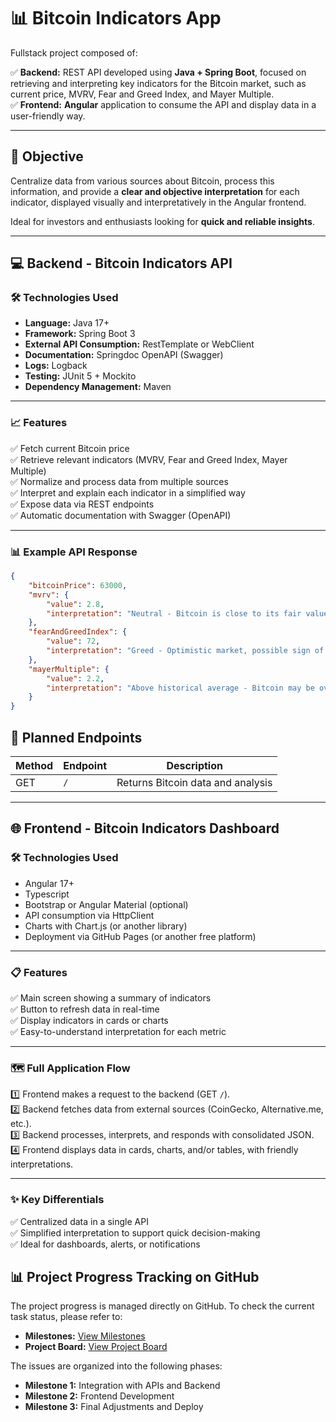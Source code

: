 # 📊 Bitcoin Indicators App

Fullstack project composed of:

✅ **Backend:** REST API developed using **Java + Spring Boot**, focused on retrieving and interpreting key indicators for the Bitcoin market, such as current price, MVRV, Fear and Greed Index, and Mayer Multiple.  
✅ **Frontend:** **Angular** application to consume the API and display data in a user-friendly way.

---

## 📌 Objective

Centralize data from various sources about Bitcoin, process this information, and provide a **clear and objective interpretation** for each indicator, displayed visually and interpretatively in the Angular frontend.

Ideal for investors and enthusiasts looking for **quick and reliable insights**.

---

## 💻 Backend - Bitcoin Indicators API

### 🛠️ Technologies Used

- **Language:** Java 17+
- **Framework:** Spring Boot 3
- **External API Consumption:** RestTemplate or WebClient
- **Documentation:** Springdoc OpenAPI (Swagger)
- **Logs:** Logback
- **Testing:** JUnit 5 + Mockito
- **Dependency Management:** Maven

---

### 📈 Features

✅ Fetch current Bitcoin price  
✅ Retrieve relevant indicators (MVRV, Fear and Greed Index, Mayer Multiple)  
✅ Normalize and process data from multiple sources  
✅ Interpret and explain each indicator in a simplified way  
✅ Expose data via REST endpoints  
✅ Automatic documentation with Swagger (OpenAPI)

---

### 📊 Example API Response

```json
{
    "bitcoinPrice": 63000,
    "mvrv": {
        "value": 2.8,
        "interpretation": "Neutral - Bitcoin is close to its fair value"
    },
    "fearAndGreedIndex": {
        "value": 72,
        "interpretation": "Greed - Optimistic market, possible sign of speculative bubble"
    },
    "mayerMultiple": {
        "value": 2.2,
        "interpretation": "Above historical average - Bitcoin may be overvalued"
    }
}
```

## 🔗 Planned Endpoints

| Method | Endpoint               | Description                        |
|---|---|---|
| GET   | `/` | Returns Bitcoin data and analysis |

---

## 🌐 Frontend - Bitcoin Indicators Dashboard

### 🛠️ Technologies Used

- Angular 17+
- Typescript
- Bootstrap or Angular Material (optional)
- API consumption via HttpClient
- Charts with Chart.js (or another library)
- Deployment via GitHub Pages (or another free platform)

---

### 📋 Features

✅ Main screen showing a summary of indicators  
✅ Button to refresh data in real-time  
✅ Display indicators in cards or charts  
✅ Easy-to-understand interpretation for each metric  

---

### 🗺️ Full Application Flow

1️⃣ Frontend makes a request to the backend (GET `/`).  
2️⃣ Backend fetches data from external sources (CoinGecko, Alternative.me, etc.).  
3️⃣ Backend processes, interprets, and responds with consolidated JSON.  
4️⃣ Frontend displays data in cards, charts, and/or tables, with friendly interpretations.  

---

### ✨ Key Differentials

✅ Centralized data in a single API  
✅ Simplified interpretation to support quick decision-making  
✅ Ideal for dashboards, alerts, or notifications  

## 📊 Project Progress Tracking on GitHub

The project progress is managed directly on GitHub. To check the current task status, please refer to:

- **Milestones:** [View Milestones](https://github.com/pro-gabrielteixeira/fin-project/milestones)
- **Project Board:** [View Project Board](https://github.com/pro-gabrielteixeira/fin-project/projects)

The issues are organized into the following phases:
- **Milestone 1:** Integration with APIs and Backend
- **Milestone 2:** Frontend Development
- **Milestone 3:** Final Adjustments and Deploy

